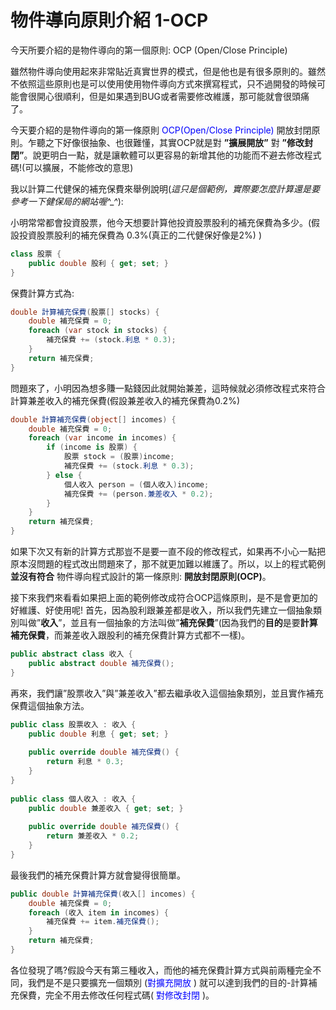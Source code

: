 物件導向原則介紹 1-OCP
======================

今天所要介紹的是物件導向的第一個原則: OCP (Open/Close Principle)
  
雖然物件導向使用起來非常貼近真實世界的模式，但是他也是有很多原則的。雖然不依照這些原則也是可以使用使用物件導向方式來撰寫程式，只不過開發的時候可能會很開心很順利，但是如果遇到BUG或者需要修改維護，那可能就會很頭痛了。
  
今天要介紹的是物件導向的第一條原則 <font color="blue">OCP(Open/Close Principle)</font> 開放封閉原則。乍聽之下好像很抽象、也很難懂，其實OCP就是對 **”擴展開放”** 對 **”修改封閉”**。說更明白一點，就是讓軟體可以更容易的新增其他的功能而不避去修改程式碼!(可以擴展，不能修改的意思)
  
我以計算二代健保的補充保費來舉例說明(*這只是個範例，實際要怎麼計算還是要參考一下健保局的網站喔^_^*):
  
小明常常都會投資股票，他今天想要計算他投資股票股利的補充保費為多少。(假設投資股票股利的補充保費為 0.3%(真正的二代健保好像是2%) )

```c#
class 股票 {  
    public double 股利 { get; set; }  
}  
```
  
保費計算方式為:
  
```c#
double 計算補充保費(股票[] stocks) {  
    double 補充保費 = 0;  
    foreach (var stock in stocks) {  
        補充保費 += (stock.利息 * 0.3);  
    }  
    return 補充保費;  
}  
```
  
問題來了，小明因為想多賺一點錢因此就開始兼差，這時候就必須修改程式來符合計算兼差收入的補充保費(假設兼差收入的補充保費為0.2%)
  
```c#
double 計算補充保費(object[] incomes) {  
    double 補充保費 = 0;  
    foreach (var income in incomes) {  
        if (income is 股票) {  
            股票 stock = (股票)income;  
            補充保費 += (stock.利息 * 0.3);  
        } else {  
            個人收入 person = (個人收入)income;  
            補充保費 += (person.兼差收入 * 0.2);  
        }  
    }  
    return 補充保費;  
}  
```
  
如果下次又有新的計算方式那豈不是要一直不段的修改程式，如果再不小心一點把原本沒問題的程式改出問題來了，那不就更加難以維護了。所以，以上的程式範例 **並沒有符合** 物件導向程式設計的第一條原則: **開放封閉原則(OCP)**。
  
接下來我們來看看如果把上面的範例修改成符合OCP這條原則，是不是會更加的好維護、好使用呢!
首先，因為股利跟兼差都是收入，所以我們先建立一個抽象類別叫做”**收入**”，並且有一個抽象的方法叫做”**補充保費**”(因為我們的**目的**是要**計算補充保費**，而兼差收入跟股利的補充保費計算方式都不一樣)。
  
```c#
public abstract class 收入 {  
    public abstract double 補充保費();  
}  
```
  
再來，我們讓”股票收入”與”兼差收入”都去繼承收入這個抽象類別，並且實作補充保費這個抽象方法。
  
```c#
public class 股票收入 : 收入 {  
    public double 利息 { get; set; }  
  
    public override double 補充保費() {  
        return 利息 * 0.3;  
    }  
}  
  
public class 個人收入 : 收入 {  
    public double 兼差收入 { get; set; }  
  
    public override double 補充保費() {  
        return 兼差收入 * 0.2;  
    }  
}  
```

最後我們的補充保費計算方就會變得很簡單。

```c#
public double 計算補充保費(收入[] incomes) {  
    double 補充保費 = 0;  
    foreach (收入 item in incomes) {  
        補充保費 += item.補充保費();  
    }  
    return 補充保費;  
}  
```
  
各位發現了嗎?假設今天有第三種收入，而他的補充保費計算方式與前兩種完全不同，我們是不是只要擴充一個類別 (<font color="blue">對擴充開放</font> ) 就可以達到我們的目的-計算補充保費，完全不用去修改任何程式碼( <font color="blue">對修改封閉</font> )。
